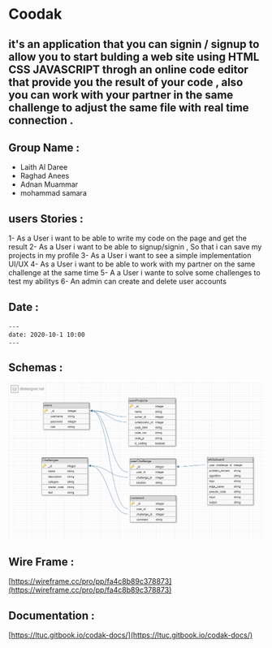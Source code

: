 # Coodak

## it's an application that  you can signin / signup  to allow you to start bulding a web site using **HTML** **CSS** **JAVASCRIPT**  throgh an online code editor that provide you the result of your code , also you can work with your partner in the same challenge to adjust the same file with real time connection  . 


## Group Name : 

- Laith Al Daree 
- Raghad Anees 
- Adnan Muammar 
- mohammad samara

## users Stories : 

1- As a User i want to be able to write my code on the page and get the result 
2- As a User i want to be able to signup/signin ,  So that i can save my projects in my profile 
3- As a User i want to see a simple implementation UI/UX 
4- As a User i want to be able to work with my partner on the same challenge at the same time 
5- A a User i wante to solve some challenges to test my abilitys 
6- An admin can create and delete user accounts

## Date :
```
---
date: 2020-10-1 10:00
---
```

## Schemas :

![schema](assest/schemas.png)

## Wire Frame :

[https://wireframe.cc/pro/pp/fa4c8b89c378873](https://wireframe.cc/pro/pp/fa4c8b89c378873)


## Documentation : 

[https://ltuc.gitbook.io/codak-docs/](https://ltuc.gitbook.io/codak-docs/)

